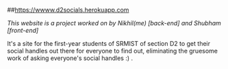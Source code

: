 ##https://wwww.d2socials.herokuapp.com

*This website is a project worked on by Nikhil(me) [back-end] and Shubham [front-end]*

It's a site for the first-year students of SRMIST of section D2 to get their social handles out there for everyone to find out,
eliminating the gruesome work of asking everyone's social handles :) .
